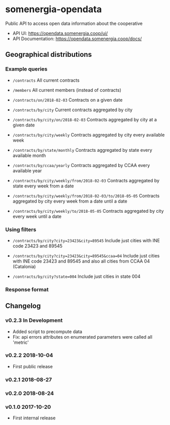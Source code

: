 # somenergia-opendata

Public API to access open data information about the cooperative

- API UI: https://opendata.somenergia.coop/ui/
- API Documentation: https://opendata.somenergia.coop/docs/

## Geographical distributions


### Example queries


- `/contracts`
    All current contracts

- `/members`
    All current members (instead of contracts)

- `/contracts/on/2018-02-03`
    Contracts on a given date

- `/contracts/by/city`
    Current contracts aggregated by city

- `/contracts/by/city/on/2018-02-03`
    Contracts aggregated by city at a given date

- `/contracts/by/city/weekly`
    Contracts aggregated by city every available week

- `/contracts/by/state/monthly`
    Contracts aggregated by state every available month

- `/contracts/by/ccaa/yearly`
    Contracts aggregated by CCAA every available year

- `/contracts/by/city/weekly/from/2018-02-03`
    Contracts aggregated by state every week from a date

- `/contracts/by/city/weekly/from/2018-02-03/to/2018-05-05`
    Contracts aggregated by city every week from a date until a date

- `/contracts/by/city/weekly/to/2018-05-05`
    Contracts aggregated by city every week until a date


### Using filters


- `/contracts/by/city?city=23423&city=89545`
    Include just cities with INE code 23423 and 89545

- `/contracts/by/city?city=23423&city=89545&ccaa=04`
    Include just cities with INE code 23423 and 89545 and also all cities from CCAA 04 (Catalonia)

- `/contracts/by/city?state=004`
    Include just cities in state 004


### Response format


## Changelog

### v0.2.3 In Development

- Added script to precompute data
- Fix: api errors attributes on enumerated parameters were called all 'metric' 

### v0.2.2 2018-10-04

- First public release

### v0.2.1 2018-08-27

### v0.2.0 2018-08-24

### v0.1.0 2017-10-20

- First internal release



